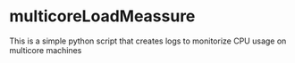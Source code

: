 # multicoreLoadMeassure
This is a simple python script that creates logs to monitorize CPU usage on multicore machines
